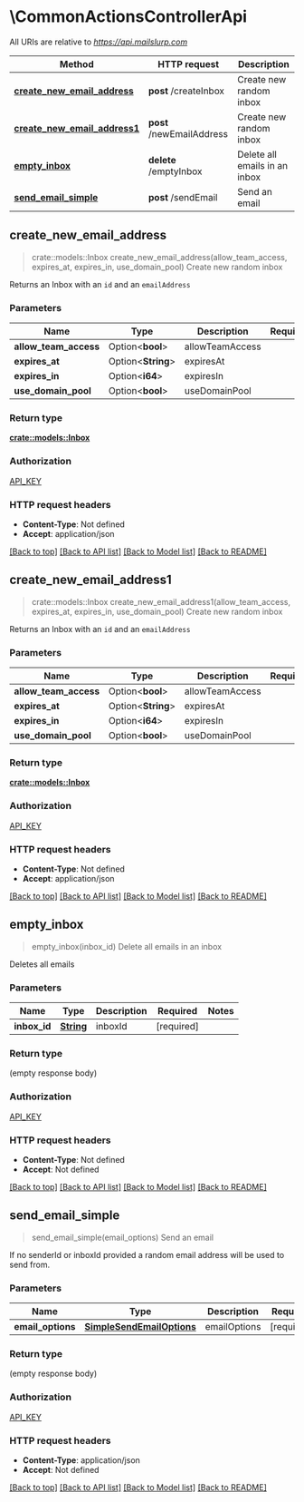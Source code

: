 # \CommonActionsControllerApi

All URIs are relative to *https://api.mailslurp.com*

Method | HTTP request | Description
------------- | ------------- | -------------
[**create_new_email_address**](CommonActionsControllerApi#create_new_email_address) | **post** /createInbox | Create new random inbox
[**create_new_email_address1**](CommonActionsControllerApi#create_new_email_address1) | **post** /newEmailAddress | Create new random inbox
[**empty_inbox**](CommonActionsControllerApi#empty_inbox) | **delete** /emptyInbox | Delete all emails in an inbox
[**send_email_simple**](CommonActionsControllerApi#send_email_simple) | **post** /sendEmail | Send an email



## create_new_email_address

> crate::models::Inbox create_new_email_address(allow_team_access, expires_at, expires_in, use_domain_pool)
Create new random inbox

Returns an Inbox with an `id` and an `emailAddress`

### Parameters


Name | Type | Description  | Required | Notes
------------- | ------------- | ------------- | ------------- | -------------
**allow_team_access** | Option<**bool**> | allowTeamAccess |  |
**expires_at** | Option<**String**> | expiresAt |  |
**expires_in** | Option<**i64**> | expiresIn |  |
**use_domain_pool** | Option<**bool**> | useDomainPool |  |

### Return type

[**crate::models::Inbox**](Inbox)

### Authorization

[API_KEY](../README#API_KEY)

### HTTP request headers

- **Content-Type**: Not defined
- **Accept**: application/json

[[Back to top]](#) [[Back to API list]](../README#documentation-for-api-endpoints) [[Back to Model list]](../README#documentation-for-models) [[Back to README]](../README)


## create_new_email_address1

> crate::models::Inbox create_new_email_address1(allow_team_access, expires_at, expires_in, use_domain_pool)
Create new random inbox

Returns an Inbox with an `id` and an `emailAddress`

### Parameters


Name | Type | Description  | Required | Notes
------------- | ------------- | ------------- | ------------- | -------------
**allow_team_access** | Option<**bool**> | allowTeamAccess |  |
**expires_at** | Option<**String**> | expiresAt |  |
**expires_in** | Option<**i64**> | expiresIn |  |
**use_domain_pool** | Option<**bool**> | useDomainPool |  |

### Return type

[**crate::models::Inbox**](Inbox)

### Authorization

[API_KEY](../README#API_KEY)

### HTTP request headers

- **Content-Type**: Not defined
- **Accept**: application/json

[[Back to top]](#) [[Back to API list]](../README#documentation-for-api-endpoints) [[Back to Model list]](../README#documentation-for-models) [[Back to README]](../README)


## empty_inbox

> empty_inbox(inbox_id)
Delete all emails in an inbox

Deletes all emails

### Parameters


Name | Type | Description  | Required | Notes
------------- | ------------- | ------------- | ------------- | -------------
**inbox_id** | [**String**]() | inboxId | [required] |

### Return type

 (empty response body)

### Authorization

[API_KEY](../README#API_KEY)

### HTTP request headers

- **Content-Type**: Not defined
- **Accept**: Not defined

[[Back to top]](#) [[Back to API list]](../README#documentation-for-api-endpoints) [[Back to Model list]](../README#documentation-for-models) [[Back to README]](../README)


## send_email_simple

> send_email_simple(email_options)
Send an email

If no senderId or inboxId provided a random email address will be used to send from.

### Parameters


Name | Type | Description  | Required | Notes
------------- | ------------- | ------------- | ------------- | -------------
**email_options** | [**SimpleSendEmailOptions**](SimpleSendEmailOptions) | emailOptions | [required] |

### Return type

 (empty response body)

### Authorization

[API_KEY](../README#API_KEY)

### HTTP request headers

- **Content-Type**: application/json
- **Accept**: Not defined

[[Back to top]](#) [[Back to API list]](../README#documentation-for-api-endpoints) [[Back to Model list]](../README#documentation-for-models) [[Back to README]](../README)

